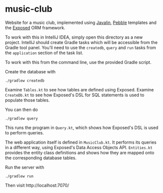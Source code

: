 # music-club

Website for a music club, implemented using [Javalin][jav], [Pebble][peb]
templates and the [Exposed][orm] ORM framework.

To work with this in IntelliJ IDEA, simply open this directory as a new
project. IntelliJ should create Gradle tasks which will be accessible from
the Gradle tool panel. You'll need to use the `createdb`, `query` and `run`
tasks from the `application` section of the task list.

To work with this from the command line, use the provided Gradle script.

Create the database with

    ./gradlew createdb

Examine `Tables.kt` to see how tables are defined using Exposed. Examine
`CreateDb.kt` to see how Exposed's DSL for SQL statements is used to
populate those tables.

You can then do

    ./gradlew query

This runs the program in `Query.kt`, which shows how Exposed's DSL is used
to perform queries.

The web application itself is defined in `MusicClub.kt`. It performs its
queries in a different way, using Exposed's Data Access Objects API.
`Entities.kt` provides the entity class definitions and shows how they are
mapped onto the corresponding database tables.

Run the server with

    ./gradlew run

Then visit http://localhost:7070/

[jav]: https://javalin.io/
[peb]: https://pebbletemplates.io/
[orm]: https://jetbrains.github.io/Exposed/
